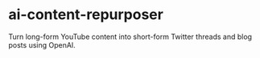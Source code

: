 # ai-content-repurposer
Turn long-form YouTube content into short-form Twitter threads and blog posts using OpenAI.
